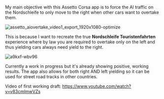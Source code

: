 My main objective with this Assetto Corsa app is to force the AI traffic on the Nordschleife to only move to the right when other cars want to overtake them.

![assetto_aiovertake_video1_export_1920x1080-optimize](https://github.com/user-attachments/assets/7e70ad67-8aa5-435e-8da1-5f6fb3c87325)

This is because I want to recreate the true **Nordschleife Touristenfahrten** experience where by law you are required to overtake only on the left and thus yielding cars always need yield to the right.



![a9kxf-wbv96](https://github.com/user-attachments/assets/2eab7f0d-0f95-429b-84c0-96b82ca2b9ad)

Currently a work in progress but it's already showing positive, working results.  The app also allows for both right AND left yielding so it can be used for street road tracks in other countries.

Video of first working draft: https://www.youtube.com/watch?v=v83cmlmwVZs


